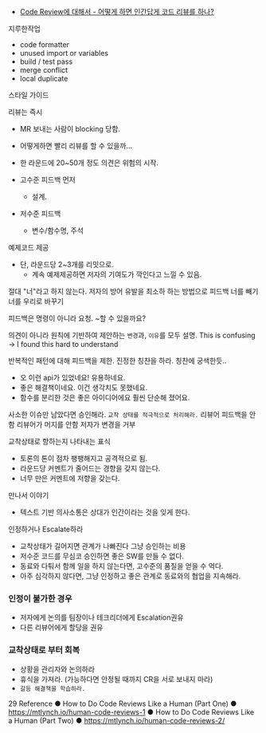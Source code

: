 - [Code Review에 대해서 - 어떻게 하면 인간답게 코드 리뷰를 하나?](https://www.slideshare.net/codetemplate/2018-01code-review-95601233)


지루한작업
- code formatter
- unused import or variables
- build / test pass
- merge conflict
- local duplicate

스타일 가이드

리뷰는 즉시
- MR 보내는 사람이 blocking 당함.
- 어떻게하면 빨리 리뷰를 할 수 있을까...

- 한 라운드에 20~50개 정도 의견은 위험의 시작.
- 고수준 피드백 먼저
    - 설계.
- 저수준 피드백
    - 변수/함수명, 주석

예제코드 제공
- 단, 라운드당 2~3개를 리밋으로.
    - 계속 예제제공하면 저자의 기여도가 깍인다고 느낄 수 있음.

절대 "너"라고 하지 않는다.
저자의 방어 유발을 최소하 하는 방법으로 피드백
너를 빼기
너를 우리로 바꾸기

피드백은 명령이 아니라 요청.
~할 수 있을까요?

의견이 아니라 원칙에 기반하여
제안하는 `변경`과, `이유`를 모두 설명.
This is confusing -> I found this hard to understand

반복적인 패턴에 대해 피드백을 제한.
진정한 칭찬을 하라. 칭찬에 궁색한듯..
- 오 이런 api가 있었네요! 유용하네요.
- 좋은 해결책이네요. 이건 생각치도 못했네요.
- 함수를 분리한 것은 좋은 아이디어에요 훨씬 단순해 졌어요.

사소한 이슈만 남았다면 승인해라.
`교착 상태를 적극적으로 처리해라.`
리뷰어 피드백을 안함
리뷰어가 머지를 안함
저자가 변경을 거부

교착상태로 향하는지 나타내는 표식
- 토론의 톤이 점차 팽팽해지고 공격적으로 됨.
- 라운드당 커멘트가 줄어드는 경향을 갖지 않는다.
- 너무 만은 커멘트에 저향을 갖는다.

만나서 이야기
  - 텍스트 기반 의사소통은 상대가 인간이라는 것을 잊게 한다.

인정하거나 Escalate하라
- 교착상태가 길어지면 관계가 나빠진다
그냥 승인하는 비용
- 저수준 코드를 무심코 승인하면 좋은 SW를 만들 수 없다.
- 동료와 다퉈서 함께 일을 하지 않는다면, 고수준의 품질을 얻을 수 억다.
- 아주 심각하지 않다면, 그냥 인정하고 좋은 관계로 동료와의 협업을 지속해라.

### 인정이 불가한 경우
- 저자에게 논의를 팀장이나 테크리더에게 Escalation권유
- 다른 리뷰어에게 할당을 권유

### 교착상태로 부터 회복
- 상황을 관리자와 논의하라
- 휴식을 가져라. (가능하다면 안정될 때까지 CR을 서로 보내지 마라)
- `갈등 해결책을 학습하라.`




29 Reference ● How to Do Code Reviews Like a Human (Part One) ● https://mtlynch.io/human-code-reviews-1 ● How to Do Code Reviews Like a Human (Part Two) ● https://mtlynch.io/human-code-reviews-2/
